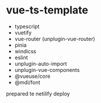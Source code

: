 # vue-ts-template

- typescript
- vuetify
- vue-router (unplugin-vue-router)
- pinia
- windicss
- eslint
- unplugin-auto-import
- unplugin-vue-components
- @vueuse/core
- @mdi/font

prepared te netilify deploy